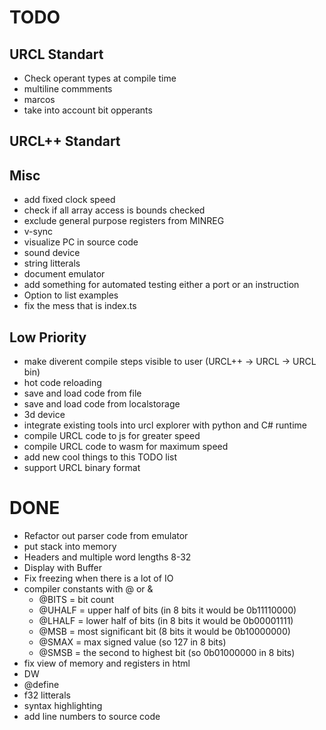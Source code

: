 # TODO
## URCL Standart
* Check operant types at compile time
* multiline commments
* marcos
* take into account bit opperants

## URCL++ Standart

## Misc
* add fixed clock speed
* check if all array access is bounds checked
* exclude general purpose registers from MINREG
* v-sync
* visualize PC in source code
* sound device
* string litterals
* document emulator
* add something for automated testing either a port or an instruction
* Option to list examples
* fix the mess that is index.ts

## Low Priority
* make diverent compile steps visible to user (URCL++ -> URCL -> URCL bin)
* hot code reloading
* save and load code from file
* save and load code from localstorage
* 3d device
* integrate existing tools into urcl explorer with python and C# runtime
* compile URCL code to js for greater speed
* compile URCL code to wasm for maximum speed
* add new cool things to this TODO list
* support URCL binary format

# DONE
* Refactor out parser code from emulator
* put stack into memory
* Headers and multiple word lengths 8-32
* Display with Buffer
* Fix freezing when there is a lot of IO
* compiler constants with @ or & 
    * @BITS = bit count
    * @UHALF = upper half of bits (in 8 bits it would be 0b11110000)
    * @LHALF = lower half of bits (in 8 bits it would be 0b00001111)
    * @MSB = most significant bit (8 bits it would be 0b10000000)
    * @SMAX = max signed value (so 127 in 8 bits)
    * @SMSB = the second to highest bit (so 0b01000000 in 8 bits)
* fix view of memory and registers in html
* DW
* @define
* f32 litterals
* syntax highlighting
* add line numbers to source code

